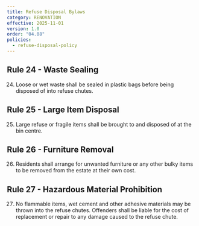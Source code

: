 ```yaml
---
title: Refuse Disposal Bylaws
category: RENOVATION
effective: 2025-11-01
version: 1.0
order: "04.08"
policies:
  - refuse-disposal-policy
---
```


## Rule 24 - Waste Sealing

24) Loose or wet waste shall be sealed in plastic bags before being disposed of into refuse chutes.

## Rule 25 - Large Item Disposal

25) Large refuse or fragile items shall be brought to and disposed of at the bin centre.

## Rule 26 - Furniture Removal

26) Residents shall arrange for unwanted furniture or any other bulky items to be removed from the estate at their own cost.

## Rule 27 - Hazardous Material Prohibition

27) No flammable items, wet cement and other adhesive materials may be thrown into the refuse chutes. Offenders shall be liable for the cost of replacement or repair to any damage caused to the refuse chute.
